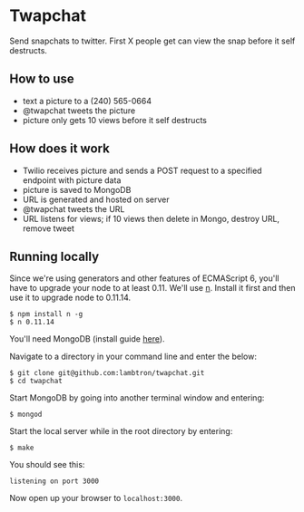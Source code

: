 Twapchat
========

Send snapchats to twitter. First X people get can view the snap before it self destructs.

## How to use

- text a picture to a (240) 565-0664
- @twapchat tweets the picture
- picture only gets 10 views before it self destructs

## How does it work

- Twilio receives picture and sends a POST request to a specified endpoint with picture data
- picture is saved to MongoDB
- URL is generated and hosted on server
- @twapchat tweets the URL
- URL listens for views; if 10 views then delete in Mongo, destroy URL, remove tweet

## Running locally

Since we're using generators and other features of ECMAScript 6, you'll have to upgrade your node to at least 0.11. We'll use [n](https://www.npmjs.org/package/n). Install it first and then use it to upgrade node to 0.11.14.

```
$ npm install n -g
$ n 0.11.14
```

You'll need MongoDB (install guide [here](http://docs.mongodb.org/manual/tutorial/install-mongodb-on-os-x/)).

Navigate to a directory in your command line and enter the below:
```
$ git clone git@github.com:lambtron/twapchat.git
$ cd twapchat
```

Start MongoDB by going into another terminal window and entering:
```
$ mongod
```

Start the local server while in the root directory by entering:
```
$ make
```

You should see this:
```
listening on port 3000
```

Now open up your browser to `localhost:3000`.